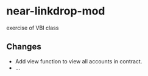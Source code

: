 # near-linkdrop-mod
exercise of VBI class

## Changes
- Add view function to view all accounts in contract.
- ...

